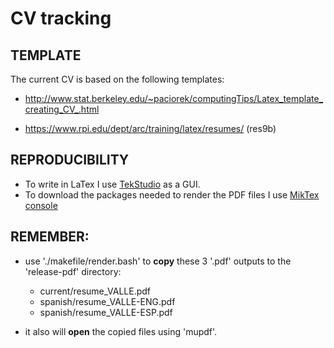 # CV tracking

## TEMPLATE

The current CV is based on the following templates:

- http://www.stat.berkeley.edu/~paciorek/computingTips/Latex_template_creating_CV_.html

- https://www.rpi.edu/dept/arc/training/latex/resumes/ (res9b)

## REPRODUCIBILITY

- To write in LaTex I use [TekStudio](https://www.texstudio.org/) as a GUI.
- To download the packages needed to render the PDF files I use [MikTex console](https://miktex.org/download)

## REMEMBER:

- use './makefile/render.bash' to **copy** these 3 '.pdf' 
outputs to the 'release-pdf' directory:
	+ current/resume_VALLE.pdf
	+ spanish/resume_VALLE-ENG.pdf
	+ spanish/resume_VALLE-ESP.pdf

- it also will **open** the copied files using 'mupdf'.

